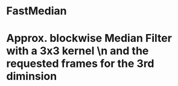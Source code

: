 # FastMedian
# Approx. blockwise Median Filter with a 3x3 kernel \n and the requested frames for the 3rd diminsion
